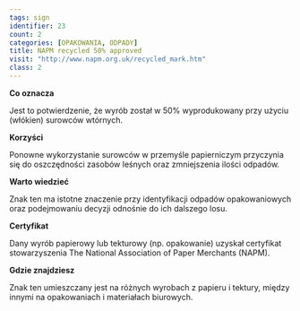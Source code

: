 ```yaml
---
tags: sign
identifier: 23
count: 2
categories: [OPAKOWANIA, ODPADY]
title: NAPM recycled 50% approved
visit: "http://www.napm.org.uk/recycled_mark.htm"
class: 2
---
```

**Co oznacza**

Jest to potwierdzenie, że wyrób został w 50% wyprodukowany przy użyciu (włókien) surowców wtórnych.

**Korzyści**

Ponowne wykorzystanie surowców w przemyśle papierniczym przyczynia się do oszczędności zasobów leśnych oraz zmniejszenia ilości odpadów.

**Warto wiedzieć**

Znak ten ma istotne znaczenie przy identyfikacji odpadów opakowaniowych oraz podejmowaniu decyzji odnośnie do ich dalszego losu.

**Certyfikat**

Dany wyrób papierowy lub tekturowy (np. opakowanie) uzyskał certyfikat stowarzyszenia The National Association of Paper Merchants (NAPM).

**Gdzie znajdziesz**

Znak ten umieszczany jest na różnych wyrobach z papieru i tektury, między innymi na opakowaniach i materiałach biurowych.

